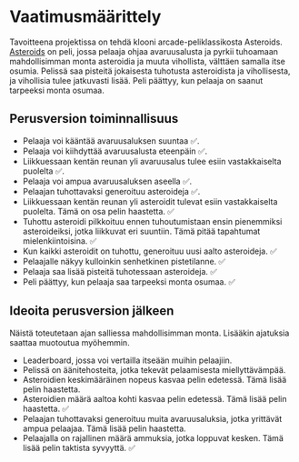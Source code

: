 # Vaatimusmäärittely

Tavoitteena projektissa on tehdä klooni arcade-peliklassikosta Asteroids. [Asteroids](<https://en.wikipedia.org/wiki/Asteroids_(video_game)>) on peli, jossa pelaaja ohjaa avaruusalusta ja pyrkii tuhoamaan mahdollisimman monta asteroidia ja muuta vihollista, välttäen samalla itse osumia. Pelissä saa pisteitä jokaisesta tuhotusta asteroidista ja vihollisesta, ja vihollisia tulee jatkuvasti lisää. Peli päättyy, kun pelaaja on saanut tarpeeksi monta osumaa.

## Perusversion toiminnallisuus

- Pelaaja voi kääntää avaruusaluksen suuntaa ✅.
- Pelaaja voi kiihdyttää avaruusalusta eteenpäin ✅.
- Liikkuessaan kentän reunan yli avaruusalus tulee esiin vastakkaiselta puolelta ✅.
- Pelaaja voi ampua avaruusaluksen aseella ✅.
- Pelaajan tuhottavaksi generoituu asteroideja ✅.
- Liikkuessaan kentän reunan yli asteroidit tulevat esiin vastakkaiselta puolelta. Tämä on osa pelin haastetta. ✅
- Tuhottu asteroidi pilkkoituu ennen tuhoutumistaan ensin pienemmiksi asteroideiksi, jotka liikkuvat eri suuntiin. Tämä pitää tapahtumat mielenkiintoisina. ✅
- Kun kaikki asteroidit on tuhottu, generoituu uusi aalto asteroideja. ✅
- Pelaajalle näkyy kulloinkin senhetkinen pistetilanne. ✅
- Pelaaja saa lisää pisteitä tuhotessaan asteroideja. ✅
- Peli päättyy, kun pelaaja saa tarpeeksi monta osumaa. ✅

## Ideoita perusversion jälkeen

Näistä toteutetaan ajan salliessa mahdollisimman monta. Lisääkin ajatuksia saattaa muotoutua myöhemmin.

- Leaderboard, jossa voi vertailla itseään muihin pelaajiin.
- Pelissä on äänitehosteita, jotka tekevät pelaamisesta miellyttävämpää.
- Asteroidien keskimääräinen nopeus kasvaa pelin edetessä. Tämä lisää pelin haastetta.
- Asteroidien määrä aaltoa kohti kasvaa pelin edetessä. Tämä lisää pelin haastetta. ✅
- Pelaajan tuhottavaksi generoituu muita avaruusaluksia, jotka yrittävät ampua pelaajaa. Tämä lisää pelin haastetta.
- Pelaajalla on rajallinen määrä ammuksia, jotka loppuvat kesken. Tämä lisää pelin taktista syvyyttä. ✅
